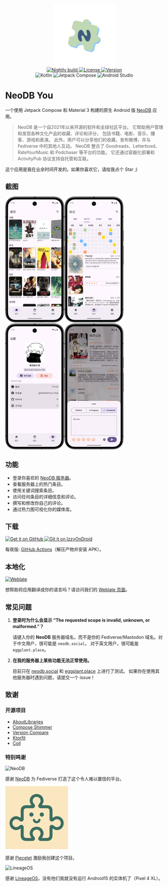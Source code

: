 <div align="center">
    <img alt="App Logo" width="200" height="200" style="display: block;" src="../icon.svg"/>
</div>
<div align="center">
    <a href="https://github.com/heddxh/NeoDB-You/actions/workflows/nightly.yml">
    <img src="https://img.shields.io/github/actions/workflow/status/heddxh/neodb-you/nightly.yml?style=for-the-badge&amp;logo=github&amp;label=Nightly" alt="Nightly build"/>
    </a>
    <a href="https://github.com/heddxh/NeoDB-You/blob/main/LICENSE">
    <img src="https://img.shields.io/github/license/heddxh/neodb-you?style=for-the-badge" alt="License"/>
    </a>
    <a href="https://github.com/heddxh/NeoDB-You/releases/latest">
    <img src="https://img.shields.io/github/v/release/heddxh/neodb-you?include_prereleases&amp;style=for-the-badge&amp;label=Version&amp;color=%238DCAFF" alt="Version"/>
    </a>
    <br>
    <img src="https://img.shields.io/badge/kotlin-%237F52FF.svg?style=for-the-badge&amp;logo=kotlin&amp;logoColor=white" alt="Kotlin"/>
    <img src="https://img.shields.io/badge/Jetpack%20Compose-4285F4?logo=jetpackcompose&amp;logoColor=fff&amp;&amp;style=for-the-badge" alt="Jetpack Compose"/>
    <img src="https://img.shields.io/badge/android%20studio-346ac1?style=for-the-badge&amp;logo=android%20studio&amp;logoColor=white" alt="Android Studio"/>
</div>

# NeoDB You

一个使用 Jetpack Compose 和 Material 3 构建的原生 Android 版 [NeoDB](https://neodb.net/) 应用。

> NeoDB 是一个自2021年以来开源的软件和全球社区平台。
> 它帮助用户管理和发现各种文化产品的收藏、评论和评分，
> 包括书籍、电影、音乐、播客、游戏和表演。
> 此外，用户可以分享他们的收藏，发布微博，并与 Fediverse 中的其他人互动。
> NeoDB 整合了 Goodreads、Letterboxd、RateYourMusic 和 Podchaser 等平台的功能。
> 它还通过容器化部署和 ActivityPub 协议支持自托管和互联。

这个应用是我在业余时间开发的。如果你喜欢它，请给我点个 Star ;)

## 截图

<img alt="home" height="400" src="img/cn/home.png"/><img alt="library.png" height="400" src="img/cn/library.png"/><img alt="settings.png" height="400" src="img/cn/settings.png"/><img alt="detail.png" height="400" src="img/detail.png"/>

## 功能

- 登录你喜欢的 [NeoDB 服务器](https://neodb.net/servers/)。
- 查看服务器上的热门条目。
- 使用关键词搜索条目。
- 访问任何条目的详细信息和评论。
- 撰写和修改你自己的评论。
- 通过热力图可视化你的媒体库。

## 下载

<a href="https://github.com/heddxh/NeoDB-You/releases/latest">
<img alt="Get it on GitHub" height="96" 
src="https://raw.githubusercontent.com/rubenpgrady/get-it-on-github/refs/heads/main/get-it-on-github.png"/>
</a>
<a href="https://apt.izzysoft.de/packages/day.vitayuzu.neodb">
<img height="96" alt="Git it on IzzyOnDroid" 
src="https://gitlab.com/IzzyOnDroid/repo/-/raw/master/assets/IzzyOnDroid.png" />
</a>

每夜版: [GitHub Actions](https://github.com/heddxh/NeoDB-You/actions/workflows/nightly.yml)（解压产物并安装
APK）。

## 本地化

[![Weblate](https://hosted.weblate.org/widget/neodb-you/multi-auto.svg)](https://hosted.weblate.org/engage/neodb-you/)

想帮助将应用翻译成你的语言吗？请访问我们的 [Weblate 页面](https://hosted.weblate.org/engage/neodb-you/)。

## 常见问题

1. **登录时为什么会显示 “The requested scope is invalid, unknown, or malformed.”？**

   请键入你的 **NeoDB** 服务器域名，而不是你的 Fediverse/Mastodon 域名。对于中文用户，很可能是
   `neodb.social`。
   对于英文用户，很可能是 `eggplant.place`。

2. **在我的服务器上某些功能无法正常使用。**

   目前只在 [neodb.social](https://neodb.social/)
   和 [eggplant.place](https://eggplant.place/) 上进行了测试。
   如果你在使用其他服务器时遇到问题，请提交一个 issue！

## 致谢

### 开源项目

- [AboutLibraries](https://github.com/mikepenz/AboutLibraries)
- [Compose Shimmer](https://github.com/valentinilk/compose-shimmer)
- [Version Compare](https://github.com/G00fY2/version-compare)
- [Ktorfit](https://github.com/Foso/Ktorfit)
- [Coil](https://github.com/coil-kt/coil)

### 特别鸣谢

![NeoDB](https://avatars.githubusercontent.com/u/92268656?s=200&v=4)

感谢 [NeoDB](https://neodb.net/) 为 Fediverse 打造了这个令人难以置信的平台。

<img alt="Piecelet logo" width="200" height="200" src="https://github.com/Piecelet/neodb-app/raw/main/NeoDB/NeoDB/Assets.xcassets/AppIcon.appiconset/1024x1024%20copy%202%401x.png"> 

感谢 [Piecelet](https://github.com/Piecelet/neodb-app) 激励我创建这个项目。

![LineageOS](https://upload.wikimedia.org/wikipedia/commons/thumb/e/e5/LineageOS_Wordmark.svg/375px-LineageOS_Wordmark.svg.png)

感谢 [LineageOS](https://lineageos.org/)，没有他们我就没有运行 Android15 的实体机了（Pixel 4 XL）。
